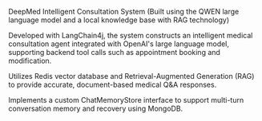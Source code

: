 DeepMed Intelligent Consultation System
(Built using the QWEN large language model and a local knowledge base with RAG technology)

Developed with LangChain4j, the system constructs an intelligent medical consultation agent integrated with OpenAI's large language model, supporting backend tool calls such as appointment booking and modification.

Utilizes Redis vector database and Retrieval-Augmented Generation (RAG) to provide accurate, document-based medical Q&A responses.

Implements a custom ChatMemoryStore interface to support multi-turn conversation memory and recovery using MongoDB.
